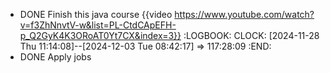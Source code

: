 - DONE Finish this java course {{video https://www.youtube.com/watch?v=f3ZhNnvtV-w&list=PL-CtdCApEFH-p_Q2GyK4K3ORoAT0Yt7CX&index=3}}
  :LOGBOOK:
  CLOCK: [2024-11-28 Thu 11:14:08]--[2024-12-03 Tue 08:42:17] =>  117:28:09
  :END:
- DONE Apply jobs